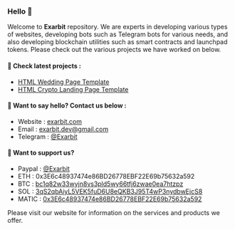 ### Hello 👋

Welcome to **Exarbit** repository. We are experts in developing various types of websites, developing bots such as Telegram bots for various needs, and also developing blockchain utilities such as smart contracts and launchpad tokens. Please check out the various projects we have worked on below.

#### 📢 Check latest projects :
- [HTML Wedding Page Template](https://github.com/exarbit/html-wedding-page)
- [HTML Crypto Landing Page Template](https://github.com/exarbit/html-crypto-landing-page)

#### 📢 Want to say hello? Contact us below :
- Website : [exarbit.com](https://exarbit.com)
- Email : exarbit.dev@gmail.com
- Telegram : [@Exarbit](t.me/exarbit)

#### 📢 Want to support us?
- Paypal : [@Exarbit](https://paypal.me/exarbit)
- ETH :
  0x3E6c48937474e86BD26778EBF22E69b75632a592
- BTC : [bc1q82w33wyjn8vs3pld5wy66tfj6zwae0ea7htzpz]()
- SOL : [3qS2qbAiyL5VEK5fuD6U8eQKB3J95T4wP3nydbwEjcS8]()
- MATIC : [0x3E6c48937474e86BD26778EBF22E69b75632a592]()
  
Please visit our website for information on the services and products we offer.
